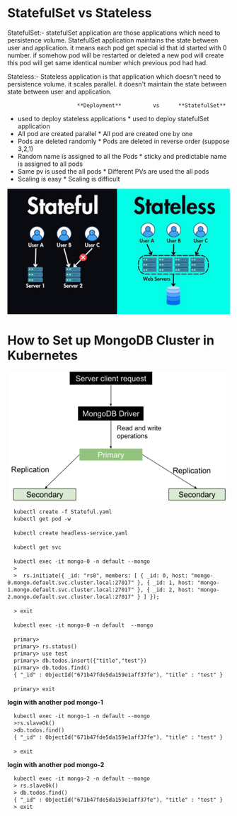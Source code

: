 # StatefulSet vs Stateless

StatefulSet:- statefulSet application are those applications which need to persistence volume.
StatefulSet application maintains the state between user and application. it means each pod get special id that id started with 0 number. if somehow pod will be restarted or deleted a new pod will create this pod will get same identical number which previous pod had had.


Stateless:- Stateless application is that application which doesn't need to persistence volume.
it scales parallel. it doesn't maintain the state between state between user and application.


                          **Deployment**          vs      **StatefulSet**

* used to deploy stateless  applications        * used to deploy statefulSet application
* All pod are created parallel                 * All pod are created one by one
* Pods are deleted randomly                     * Pods are deleted in reverse order (suppose 3,2,1)
* Random name is assigned to all the Pods       * sticky and  predictable name is assigned to all pods
* Same pv is used the all pods                  * Different PVs are used the all pods
* Scaling is easy                               * Scaling is difficult

![Alt text](image.png)

# How to Set up MongoDB Cluster in Kubernetes

![Alt text](image-1.png)
    
      kubectl create -f Stateful.yaml
      kubectl get pod -w

      kubectl create headless-service.yaml

      kubectl get svc 

      kubectl exec -it mongo-0 -n default --mongo 
      >
      >  rs.initiate({ _id: "rs0", members: [ { _id: 0, host: "mongo-0.mongo.default.svc.cluster.local:27017" }, { _id: 1, host: "mongo-1.mongo.default.svc.cluster.local:27017" }, { _id: 2, host: "mongo-2.mongo.default.svc.cluster.local:27017" } ] });

      > exit

      kubectl exec -it mongo-0 -n default  --mongo
      
      primary>
      primary> rs.status()
      primary> use test
      primary> db.todos.insert({"title","test"})
      pirmary> db.todos.find()
      { "_id" : ObjectId("671b47fde5da159e1aff37fe"), "title" : "test" }

      primary> exit

 **login with another pod mongo-1**

      kubectl exec -it mongo-1 -n default --mongo
      >rs.slaveOk()
      >db.todos.find()
      { "_id" : ObjectId("671b47fde5da159e1aff37fe"), "title" : "test" }

      > exit

**login with another pod mongo-2**

      kubectl exec -it mongo-2 -n default --mongo 
      > rs.slaveOk()
      > db.todos.find() 
      { "_id" : ObjectId("671b47fde5da159e1aff37fe"), "title" : "test" }
      > exit


